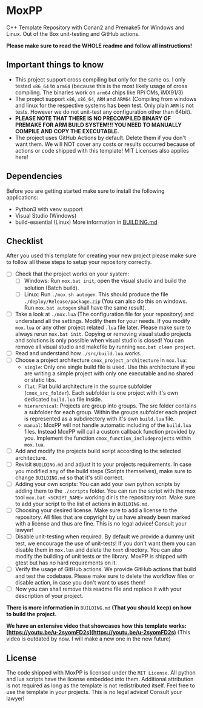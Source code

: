 # MoxPP
C++ Template Repository with Conan2 and Premake5 for Windows and Linux. Out of the Box unit-testing and GitHub actions.

**Please make sure to read the WHOLE readme and follow all instructions!**

## Important things to know
- This project support cross compiling but only for the same os. I only tested `x86_64` to `arm64` (because this is the most likely usage of cross compiling. The binaries work on `arm64` chips like RPi CMs, iMX91/3)
- The project support `x86`, `x86_64`, `ARM` and `ARM64` (Compiling from windows and linux for the respective systems has been test. Only plain `ARM` is not tests. However we do not unit-test any configuration other than 64bit).
- **PLEASE NOTE THAT THERE IS NO PRECOMPILED BINARY OF PREMAKE FOR ARM BUILD SYSTEM!!! YOU NEED TO MANUALLY COMPILE AND COPY THE EXECUTABLE.**
- The project uses GitHub Actions by default. Delete them if you don't want them. We will NOT cover any costs or results occurred because of actions or code shipped with this template! MIT Licenses also applies here!

## Dependencies
Before you are getting started make sure to install the following applications:
- Python3 with venv support
- Visual Studio (Windows)
- build-essential (Linux)
More information in [BUILDING.md](BUILDING.md)

## Checklist
After you used this template for creating your new project please make sure to follow all these steps to setup your repository correctly.
- [ ] Check that the project works on your system:
    - [ ] Windows: Run `mox.bat init`, open the visual studio and build the solution (Batch build).
    - [ ] Linux: Run `./mox.sh autogen`. This should produce the file `./deploy/Release/package.zip` (You can also do this on windows. Run `mox.bat autogen` shall have the same result).
- [ ] Take a look at `./mox.lua` (The configuration file for your repository) and understand all the settings. Modify them for your needs. If you modify `mox.lua` or any other project related `.lua` file later. Please make sure to always rerun `mox.bat init`. Copying or removing visual studio projects and solutions is only possible when visual studio is closed! You can remove all visual studio and makefile by running `mox.bat clean project`.
- [ ] Read and understand how `./src/build.lua` works.
- [ ] Choose a project architecture `cmox_project_architecture` in `mox.lua`:
    - `single`: Only one single build file is used. Use this architecture if you are writing a simple project with only one executable and no shared or static libs.
    - `flat`: Flat build architecture in the source subfolder (`cmox_src_folder`). Each subfolder is one project with it's own dedicated `build.lua` file inside.
    - `hierarchical`: Projects are group into groups. The src folder contains a subfolder for each group. Within the groups subfolder each project is represented as a subdirectory with it's own `build.lua` file.
    - `manual`: MoxPP will not handle automatic including of the `build.lua` files. Instead MoxPP will call a custom callback function provided by you. Implement the function `cmox_function_includeprojects` within `mox.lua`.
- [ ] Add and modify the projects build script according to the selected architecture.
- [ ] Revisit `BUILDING.md` and adjust it to your projects requirements. In case you modified any of the build steps (Scripts themselves), make sure to change `BUILDING.md` so that it's still correct.
- [ ] Adding your own scripts: You can add your own python scripts by adding them to the `./scripts` folder. You can run the script with the mox tool `mox.bat <SCRIPT_NAME>` working dir is the repository root. Make sure to add your script to the list of actions in `BUILDING.md`.
- [ ] Choosing your desired license. Make sure to add a license to the repository. All files that are copyright by us have already been marked with a license and thus are fine. This is no legal advice! Consult your lawyer!
- [ ] Disable unit-testing when required. By default we provide a dummy unit test, we encourage the use of unit-tests! If you don't want them you can disable them in `mox.lua` and delete the `test` directory. You can also modify the building of unit tests or the library. MoxPP is shipped with gtest but has no hard requirements on it.
- [ ] Verify the usage of GitHub actions. We provide GitHub actions that build and test the codebase. Please make sure to delete the workflow files or disable action, in case you don't want to uses them!
- [ ] Now you can shall remove this readme file and replace it with your description of your project.

**There is more information in** `BUILDING.md` **(That you should keep) on how to build the project.**

**We have an extensive video that showcases how this template works: [https://youtu.be/u-2syomFD2s](https://youtu.be/u-2syomFD2s)** (This video is outdated by now. I will make a new one in the new future)

## License
The code shipped with MoxPP is licensed under the `MIT License`. All python and lua scripts have the license embedded into them. Additional attribution is not required as long as the template is not redistributed itself. Feel free to use the template in your projects. This is no legal advice! Consult your lawyer!
